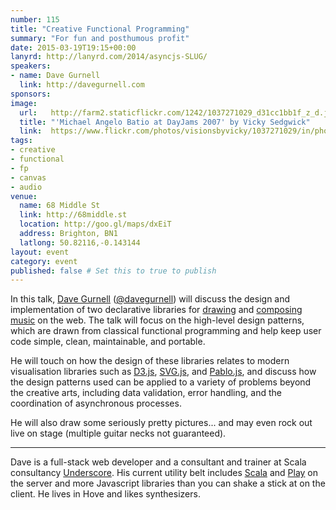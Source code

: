 ```yaml
---
number: 115
title: "Creative Functional Programming"
summary: "For fun and posthumous profit"
date: 2015-03-19T19:15+00:00
lanyrd: http://lanyrd.com/2014/asyncjs-SLUG/
speakers:
- name: Dave Gurnell
  link: http://davegurnell.com
sponsors:
image:
  url:   http://farm2.staticflickr.com/1242/1037271029_d31cc1bb1f_z_d.jpg?zz=1
  title: "'Michael Angelo Batio at DayJams 2007' by Vicky Sedgwick"
  link:  https://www.flickr.com/photos/visionsbyvicky/1037271029/in/photolist-5y6X4o-5y6X2m-8TEd9a-5y6X5W-8TEdF8-5y2y44-2zJE2J-2zEhHc-8TEdiV-8THkAL-8THn8L-8TEfar-8THjQ5-8THjsU-8TEfkn-8THmcf-8THmyy-8TEfJT-2zEh5D-8THjDm-8THk1Q-8TEgiz-8TEeAc-8TEeMn-8TEg7V-2zEhxg-2zEfWt-2zJDNf-2zJCqd-2zJDmh-2zJEFq-2zJDs5-2zEfQc-2zEgpc-2zJBUo-2zJDe9-2zJCj5-2zJBwq-2zJExb-2zEhPt-4a3XY9-e7YLNG-e7YLJ1-e7T7oB-e7YMiC-nu6X7F-e7T7hB-nhgrJG-foFsq-e7UZPk
tags:
- creative
- functional
- fp
- canvas
- audio
venue:
  name: 68 Middle St
  link: http://68middle.st
  location: http://goo.gl/maps/dxEiT
  address: Brighton, BN1
  latlong: 50.82116,-0.143144
layout: event
category: event
published: false # Set this to true to publish
---
```


In this talk, [Dave Gurnell][dave] ([@davegurnell][dave-twitter]) will discuss the design and implementation of two declarative libraries for [drawing][doodle] and [composing music][compose] on the web. The talk will focus on the high-level design patterns, which are drawn from classical functional programming and help keep user code simple, clean, maintainable, and portable.

He will touch on how the design of these libraries relates to modern visualisation libraries such as [D3.js][d3js], [SVG.js][svgjs], and [Pablo.js][pablojs], and discuss how the design patterns used can be applied to a variety of problems beyond the creative arts, including data validation, error handling, and the coordination of asynchronous processes.

He will also draw some seriously pretty pictures... and may even rock out live on stage (multiple guitar necks not guaranteed).

---

Dave is a full-stack web developer and a consultant and trainer at Scala consultancy [Underscore][underscore]. His current utility belt includes [Scala][scala] and [Play][play] on the server and more Javascript libraries than you can shake a stick at on the client. He lives in Hove and likes synthesizers.

[dave]: http://davegurnell.com
[dave-twitter]: http://twitter.com/davegurnell
[doodle]: https://github.com/underscoreio/doodle
[compose]: https://github.com/underscoreio/compose
[d3js]: http://d3js.org
[svgjs]: http://svgjs.com
[pablojs]: http://pablojs.com
[underscore]: http://underscore.io
[scala]: http://scala-lang.org
[play]: https://www.playframework.com
[coffeescript]: http://coffeescript.org
[underscorejs]: http://underscorejs.org
[angularjs]: https://angularjs.org